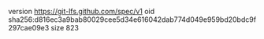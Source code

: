 version https://git-lfs.github.com/spec/v1
oid sha256:d816ec3a9bab80029cee5d34e616042dab774d049e959bd20bdc9f297cae09e3
size 823

